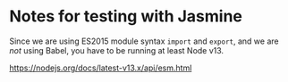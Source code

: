 # Notes for testing with Jasmine

Since we are using ES2015 module syntax `import` and `export`, and we
are *not* using Babel, you have to be running at least Node v13.

https://nodejs.org/docs/latest-v13.x/api/esm.html